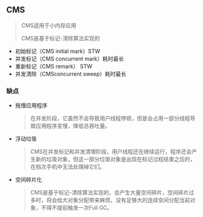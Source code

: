 ## CMS

> CMS适用于小内存应用
>
> CMS是基于标记-清除算法实现的

- 初始标记（CMS initial mark）STW
- 并发标记（CMS concurrent mark）耗时最长
- 重新标记（CMS remark） STW
- 并发清除（CMSconcurrent sweep）耗时最长

### 缺点

- 拖慢应用程序

  > 在并发阶段，它虽然不会导致用户线程停顿，但是会占用一部分线程导致应用程序变慢，降低总吞吐量。

- 浮动垃圾	

  > CMS在并发标记和并发清理阶段，用户线程还在继续运行，程序还会产生新的垃圾对象，但这一部分垃圾对象是出现在标记过程结束之后的，在档次手机中无法处理掉它们。

- 空间碎片化

  > CMS是基于标记-清除算法实现的，会产生大量空间碎片，空间碎片过多时，将会给大对象分配带来麻烦，没有足够大的连续空间分配当前对象，不得不提前触发一次Full GC。

